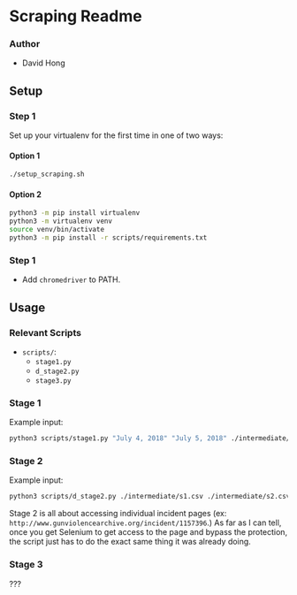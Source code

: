# Scraping Readme

### Author

- David Hong

## Setup

### Step 1

Set up your virtualenv for the first time in one of two ways:

#### Option 1

```zsh
./setup_scraping.sh
```

#### Option 2

```zsh
python3 -m pip install virtualenv
python3 -m virtualenv venv
source venv/bin/activate
python3 -m pip install -r scripts/requirements.txt
```

### Step 1

- Add `chromedriver` to PATH.

## Usage

### Relevant Scripts

- `scripts/`:
  - `stage1.py`
  - `d_stage2.py`
  - `stage3.py`

### Stage 1

Example input:

```zsh
python3 scripts/stage1.py "July 4, 2018" "July 5, 2018" ./intermediate/s1.csv
```

### Stage 2

Example input:

```zsh
python3 scripts/d_stage2.py ./intermediate/s1.csv ./intermediate/s2.csv
```

<!-- **This part doesn't work** because Cloudflare DDoS protection has been added since this script was last updated.

The script needs to be updated to incorporate Chrome and Selenium. This shouldn't be too hard. -->

Stage 2 is all about accessing individual incident pages (ex: `http://www.gunviolencearchive.org/incident/1157396`.) As far as I can tell, once you get Selenium to get access to the page and bypass the protection, the script just has to do the exact same thing it was already doing.

### Stage 3

???

